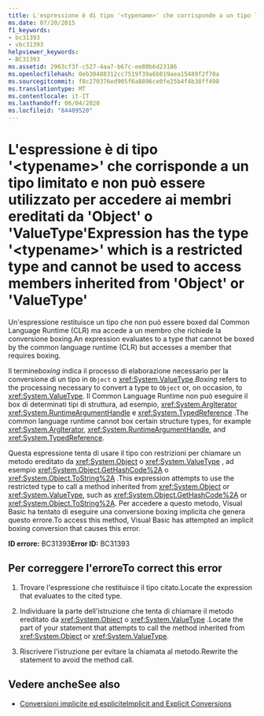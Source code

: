 ```yaml
---
title: L'espressione è di tipo '<typename>' che corrisponde a un tipo limitato e non può essere utilizzato per accedere ai membri ereditati da 'Object' o 'ValueType'
ms.date: 07/20/2015
f1_keywords:
- bc31393
- vbc31393
helpviewer_keywords:
- BC31393
ms.assetid: 2963cf3f-c527-4aa7-b67c-ee80b6d23186
ms.openlocfilehash: 0eb30488312cc7519f39a6b819aea15489f2f70a
ms.sourcegitcommit: f8c270376ed905f6a8896ce0fe25b4f4b38ff498
ms.translationtype: MT
ms.contentlocale: it-IT
ms.lasthandoff: 06/04/2020
ms.locfileid: "84409520"
---
```

# <a name="expression-has-the-type-typename-which-is-a-restricted-type-and-cannot-be-used-to-access-members-inherited-from-object-or-valuetype"></a><span data-ttu-id="24d40-102">L'espressione è di tipo '\<typename>' che corrisponde a un tipo limitato e non può essere utilizzato per accedere ai membri ereditati da 'Object' o 'ValueType'</span><span class="sxs-lookup"><span data-stu-id="24d40-102">Expression has the type '\<typename>' which is a restricted type and cannot be used to access members inherited from 'Object' or 'ValueType'</span></span>
<span data-ttu-id="24d40-103">Un'espressione restituisce un tipo che non può essere boxed dal Common Language Runtime (CLR) ma accede a un membro che richiede la conversione boxing.</span><span class="sxs-lookup"><span data-stu-id="24d40-103">An expression evaluates to a type that cannot be boxed by the common language runtime (CLR) but accesses a member that requires boxing.</span></span>  
  
 <span data-ttu-id="24d40-104">Il termine*boxing* indica il processo di elaborazione necessario per la conversione di un tipo in `Object` o <xref:System.ValueType>.</span><span class="sxs-lookup"><span data-stu-id="24d40-104">*Boxing* refers to the processing necessary to convert a type to `Object` or, on occasion, to <xref:System.ValueType>.</span></span> <span data-ttu-id="24d40-105">Il Common Language Runtime non può eseguire il box di determinati tipi di struttura, ad esempio, <xref:System.ArgIterator> <xref:System.RuntimeArgumentHandle> e <xref:System.TypedReference> .</span><span class="sxs-lookup"><span data-stu-id="24d40-105">The common language runtime cannot box certain structure types, for example <xref:System.ArgIterator>, <xref:System.RuntimeArgumentHandle>, and <xref:System.TypedReference>.</span></span>  
  
 <span data-ttu-id="24d40-106">Questa espressione tenta di usare il tipo con restrizioni per chiamare un metodo ereditato da <xref:System.Object> o <xref:System.ValueType> , ad esempio <xref:System.Object.GetHashCode%2A> o <xref:System.Object.ToString%2A> .</span><span class="sxs-lookup"><span data-stu-id="24d40-106">This expression attempts to use the restricted type to call a method inherited from <xref:System.Object> or <xref:System.ValueType>, such as <xref:System.Object.GetHashCode%2A> or <xref:System.Object.ToString%2A>.</span></span> <span data-ttu-id="24d40-107">Per accedere a questo metodo, Visual Basic ha tentato di eseguire una conversione boxing implicita che genera questo errore.</span><span class="sxs-lookup"><span data-stu-id="24d40-107">To access this method, Visual Basic has attempted an implicit boxing conversion that causes this error.</span></span>  
  
 <span data-ttu-id="24d40-108">**ID errore:** BC31393</span><span class="sxs-lookup"><span data-stu-id="24d40-108">**Error ID:** BC31393</span></span>  
  
## <a name="to-correct-this-error"></a><span data-ttu-id="24d40-109">Per correggere l'errore</span><span class="sxs-lookup"><span data-stu-id="24d40-109">To correct this error</span></span>  
  
1. <span data-ttu-id="24d40-110">Trovare l'espressione che restituisce il tipo citato.</span><span class="sxs-lookup"><span data-stu-id="24d40-110">Locate the expression that evaluates to the cited type.</span></span>  
  
2. <span data-ttu-id="24d40-111">Individuare la parte dell'istruzione che tenta di chiamare il metodo ereditato da <xref:System.Object> o <xref:System.ValueType> .</span><span class="sxs-lookup"><span data-stu-id="24d40-111">Locate the part of your statement that attempts to call the method inherited from <xref:System.Object> or <xref:System.ValueType>.</span></span>  
  
3. <span data-ttu-id="24d40-112">Riscrivere l'istruzione per evitare la chiamata al metodo.</span><span class="sxs-lookup"><span data-stu-id="24d40-112">Rewrite the statement to avoid the method call.</span></span>  
  
## <a name="see-also"></a><span data-ttu-id="24d40-113">Vedere anche</span><span class="sxs-lookup"><span data-stu-id="24d40-113">See also</span></span>

- [<span data-ttu-id="24d40-114">Conversioni implicite ed esplicite</span><span class="sxs-lookup"><span data-stu-id="24d40-114">Implicit and Explicit Conversions</span></span>](../../programming-guide/language-features/data-types/implicit-and-explicit-conversions.md)
